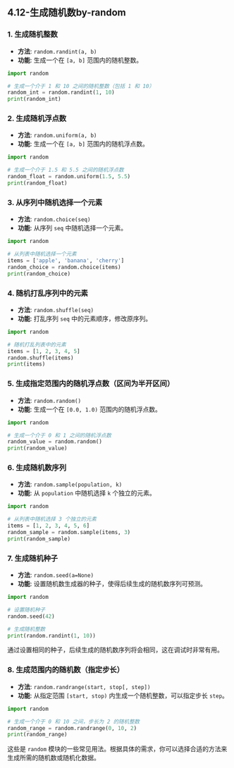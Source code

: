 ## 4.12-生成随机数by-random

### 1. 生成随机整数

- **方法**: `random.randint(a, b)`
- **功能**: 生成一个在 `[a, b]` 范围内的随机整数。

```python
import random

# 生成一个介于 1 和 10 之间的随机整数（包括 1 和 10）
random_int = random.randint(1, 10)
print(random_int)
```

### 2. 生成随机浮点数

- **方法**: `random.uniform(a, b)`
- **功能**: 生成一个在 `[a, b]` 范围内的随机浮点数。

```python
import random

# 生成一个介于 1.5 和 5.5 之间的随机浮点数
random_float = random.uniform(1.5, 5.5)
print(random_float)
```

### 3. 从序列中随机选择一个元素

- **方法**: `random.choice(seq)`
- **功能**: 从序列 `seq` 中随机选择一个元素。

```python
import random

# 从列表中随机选择一个元素
items = ['apple', 'banana', 'cherry']
random_choice = random.choice(items)
print(random_choice)
```

### 4. 随机打乱序列中的元素

- **方法**: `random.shuffle(seq)`
- **功能**: 打乱序列 `seq` 中的元素顺序，修改原序列。

```python
import random

# 随机打乱列表中的元素
items = [1, 2, 3, 4, 5]
random.shuffle(items)
print(items)
```

### 5. 生成指定范围内的随机浮点数（区间为半开区间）

- **方法**: `random.random()`
- **功能**: 生成一个在 `[0.0, 1.0)` 范围内的随机浮点数。

```python
import random

# 生成一个介于 0 和 1 之间的随机浮点数
random_value = random.random()
print(random_value)
```

### 6. 生成随机数序列

- **方法**: `random.sample(population, k)`
- **功能**: 从 `population` 中随机选择 `k` 个独立的元素。

```python
import random

# 从列表中随机选择 3 个独立的元素
items = [1, 2, 3, 4, 5, 6]
random_sample = random.sample(items, 3)
print(random_sample)
```

### 7. 生成随机种子

- **方法**: `random.seed(a=None)`
- **功能**: 设置随机数生成器的种子，使得后续生成的随机数序列可预测。

```python
import random

# 设置随机种子
random.seed(42)

# 生成随机整数
print(random.randint(1, 10))
```

通过设置相同的种子，后续生成的随机数序列将会相同，这在调试时非常有用。

### 8. 生成范围内的随机数（指定步长）

- **方法**: `random.randrange(start, stop[, step])`
- **功能**: 从指定范围 `[start, stop)` 内生成一个随机整数，可以指定步长 `step`。

```python
import random

# 生成一个介于 0 和 10 之间，步长为 2 的随机整数
random_range = random.randrange(0, 10, 2)
print(random_range)
```

这些是 `random` 模块的一些常见用法。根据具体的需求，你可以选择合适的方法来生成所需的随机数或随机化数据。
